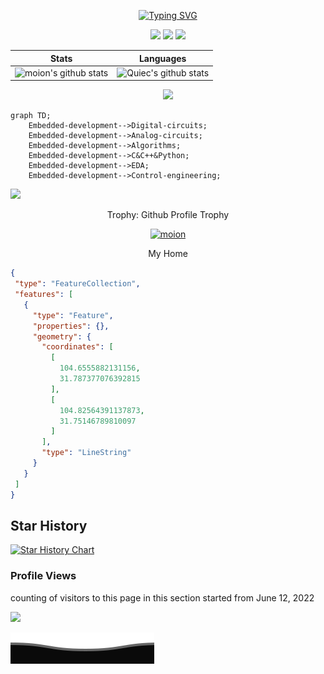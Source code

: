 
<div align="center">
    
[![Typing SVG](https://readme-typing-svg.demolab.com?font=Fira+Code&pause=1000&color=F7268E&center=true&vCenter=true&multiline=true&width=600&height=80&lines=%E4%BE%9D%E7%84%B6%E8%8C%83%E5%BE%B7%E5%BD%AA;Life+is+fucking+movie%EF%BC%81)](https://git.io/typing-svg)
    
</div>

<!--   my-icons -->
<p align="center">
    <a href="https://github.com/moion/moion/graphs/contributors"><img src="https://img.shields.io/github/contributors/moion/moion?color=blue"></a>
    <a href="https://github.com/moion/moion/stargazers"><img src="https://img.shields.io/github/stars/moion/moion.svg?logo=github"></a>
    <a href="https://github.com/moion/moion/network/members"><img src="https://img.shields.io/github/forks/moion/moion.svg?color=blue&logo=github"></a>
</p>


| Stats                                                                                                                                       | Languages                                                                                                                         |
|-----------------------------------------------------------------------------------------------------------------------------------------|---------------------------------------------------------------------------------------------------------------------------|
| ![moion's github stats](https://github-readme-stats.vercel.app/api?username=moion&show_icons=true&theme=radical&include_all_commits=true) | ![Quiec's github stats](https://github-readme-stats.vercel.app/api/top-langs/?username=moion&theme=radical&layout=compact) |

<div align="center">
    
<img src="https://github-readme-streak-stats.herokuapp.com/?user=moion"></img>

</div>

```mermaid
graph TD;
    Embedded-development-->Digital-circuits;
    Embedded-development-->Analog-circuits;
    Embedded-development-->Algorithms;
    Embedded-development-->C&C++&Python;
    Embedded-development-->EDA;
    Embedded-development-->Control-engineering;
   ```


<!--   grid-snake -->
![](https://github.com/moion/moion/blob/output/github-contribution-grid-snake.svg)


<div align="center">
<summary>Trophy: Github Profile Trophy</summary>
</div>

<p align="center"> 
<a href="https://github.com/ryo-ma/github-profile-trophy"><img src="https://github-profile-trophy.vercel.app/?username=moion" alt="moion" /></a>
</p>


<!-- Belarus - My Home-->
<div align="center">
<summary>My Home</summary>
</div>

 ```geojson
{
  "type": "FeatureCollection",
  "features": [
    {
      "type": "Feature",
      "properties": {},
      "geometry": {
        "coordinates": [
          [
            104.6555882131156,
            31.787377076392815
          ],
          [
            104.82564391137873,
            31.75146789810097
          ]
        ],
        "type": "LineString"
      }
    }
  ]
}
```

## Star History

[![Star History Chart](https://api.star-history.com/svg?repos=moion/moion&type=Date)](https://star-history.com/#moion/moion)




### Profile Views
counting of visitors to this page in this section started from June 12, 2022

![](https://count.getloli.com/get/@moion.github.readme)
</br>

![](Bottom_down.svg)
